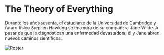 # The Theory of Everything

Durante los años sesenta, el estudiante de la Universidad de Cambridge y futuro físico Stephen Hawking se enamora de su compañera Jane Wilde. A pesar de que le diagnostican una enfermedad devastadora, él y Jane abren nuevos caminos científicos.

![Poster](https://4.bp.blogspot.com/-3LHWAp2XkVc/VKITGdZVdKI/AAAAAAAAD8E/BrMXl9fBjEI/s1600/The-Theory-of-Everything-Poster-2.jpg)
